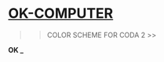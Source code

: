 [OK-COMPUTER](http://harrypujols.github.io/ok-computer)
=============

>> COLOR SCHEME FOR CODA 2 >>

**OK _**
